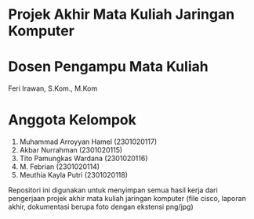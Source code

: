 # Projek Akhir Mata Kuliah Jaringan Komputer

# Dosen Pengampu Mata Kuliah
Feri Irawan, S.Kom., M.Kom

# Anggota Kelompok
1. Muhammad Arroyyan Hamel (2301020117)
2. Akbar Nurrahman (2301020115)
3. Tito Pamungkas Wardana (2301020116)
4. M. Febrian (2301020114)
5. Meuthia Kayla Putri (2301020118)

Repositori ini digunakan untuk menyimpan semua hasil kerja dari pengerjaan projek akhir mata kuliah jaringan komputer (file cisco, laporan akhir, dokumentasi berupa foto dengan ekstensi png/jpg)
